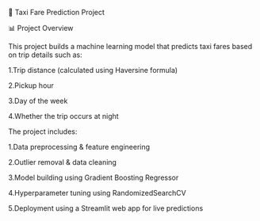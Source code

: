 🚖 Taxi Fare Prediction Project

📊 Project Overview

This project builds a machine learning model that predicts taxi fares based on trip details such as:

1.Trip distance (calculated using Haversine formula) 

2.Pickup hour

3.Day of the week

4.Whether the trip occurs at night

The project includes:

1.Data preprocessing & feature engineering

2.Outlier removal & data cleaning

3.Model building using Gradient Boosting Regressor

4.Hyperparameter tuning using RandomizedSearchCV

5.Deployment using a Streamlit web app for live predictions
